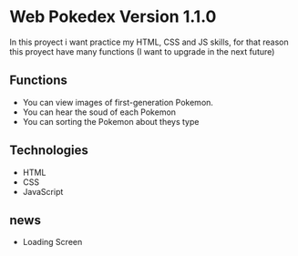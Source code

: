 # Web Pokedex Version 1.1.0

In this proyect i want practice my HTML, CSS and JS skills, for that reason this proyect have many functions (I want to upgrade in the next future)

## Functions

- You can view images of first-generation Pokemon.
- You can hear the soud of each Pokemon
- You can sorting the Pokemon about theys type

## Technologies

- HTML
- CSS
- JavaScript

## news

- Loading Screen